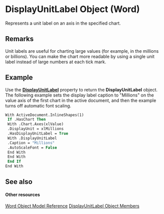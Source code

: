 
# DisplayUnitLabel Object (Word)

Represents a unit label on an axis in the specified chart.


## Remarks

 Unit labels are useful for charting large values (for example, in the millions or billions). You can make the chart more readable by using a single unit label instead of large numbers at each tick mark.


## Example

Use the  **[DisplayUnitLabel](fed46896-2968-8332-13b4-8ad0d609169e.md)** property to return the **DisplayUnitLabel** object. The following example sets the display label caption to "Millions" on the value axis of the first chart in the active document, and then the example turns off automatic font scaling.


```vb
With ActiveDocument.InlineShapes(1) 
 If .HasChart Then 
 With .Chart.Axes(xlValue) 
 .DisplayUnit = xlMillions 
 .HasDisplayUnitLabel = True 
 With .DisplayUnitLabel 
 .Caption = "Millions" 
 .AutoScaleFont = False 
 End With 
 End With 
 End If 
End With
```


## See also


#### Other resources


[Word Object Model Reference](http://msdn.microsoft.com/library/be452561-b436-bb9b-6f94-3faa9a74a6fd%28Office.15%29.aspx)
[DisplayUnitLabel Object Members](6fd34a78-c1c8-f7ea-b104-cd674d0ff99f.md)
